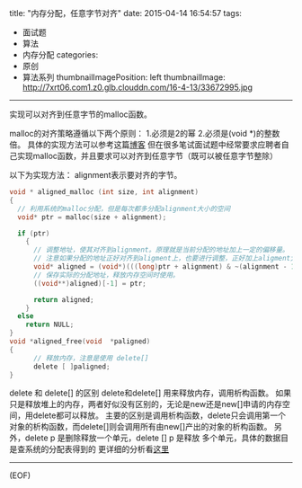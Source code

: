 title: "内存分配，任意字节对齐"
date: 2015-04-14 16:54:57
tags:
  - 面试题
  - 算法
  - 内存分配
categories:
  - 原创
  - 算法系列
thumbnailImagePosition: left
thumbnailImage: http://7xrt06.com1.z0.glb.clouddn.com/16-4-13/33672995.jpg
---

实现可以对齐到任意字节的malloc函数。
<!-- excerpt -->

malloc的对齐策略遵循以下两个原则：
1.必须是2的幂
2.必须是(void *)的整数倍。
具体的实现方法可以参考这篇[博客](http://www.cnblogs.com/Creator/archive/2012/04/05/2433386.html)
但在很多笔试面试题中经常要求应聘者自己实现malloc函数，并且要求可以对齐到任意字节（既可以被任意字节整除）

以下为实现方法：
alignment表示要对齐的字节。
```c
void * aligned_malloc (int size, int alignment) 
{
  // 利用系统的malloc分配，但是每次都多分配alignment大小的空间
  void* ptr = malloc(size + alignment);

  if (ptr)
    {
      // 调整地址，使其对齐到alignment。原理就是当前分配的地址加上一定的偏移量。
      // 注意如果分配的地址正好对齐到aligment上，也要进行调整，正好加上aligment大小的偏移量
      void* aligned = (void*)(((long)ptr + alignment) & ~(alignment - 1));
      // 保存实际的分配地址，释放内存空间时使用。 
      ((void**)aligned)[-1] = ptr;

      return aligned;
    }
  else
    return NULL;
}
void *aligned_free(void  *paligned)
{
      // 释放内存，注意是使用 delete[]
      delete [ ]paligned;
}
```
delete 和 delete[] 的区别
delete和delete[] 用来释放内存，调用析构函数。
如果只是释放堆上的内存，两者好似没有区别的，无论是new还是new[]申请的内存空间，用delete都可以释放。
主要的区别是调用析构函数，delete只会调用第一个对象的析构函数，而delete[]则会调用所有由new[]产出的对象的析构函数。
另外，delete p 是删除释放一个单元，delete [] p 是释放 多个单元，具体的数据目是查系统的分配表得到的
更详细的分析看[这里](http://www.cnblogs.com/hazir/p/new_and_delete.html)

***
(EOF)
